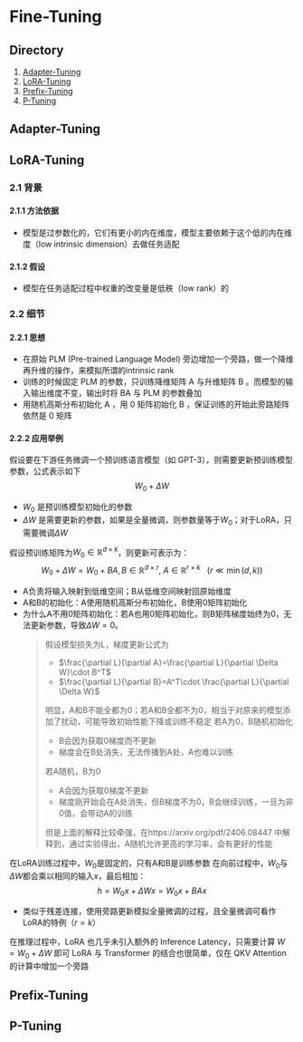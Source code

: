 # Fine-Tuning

## Directory

1. [Adapter-Tuning](#adapter-tuning)
2. [LoRA-Tuning](#lora-tuning)
3. [Prefix-Tuning](#prefix-tuning)
4. [P-Tuning](#p-tuning)

## Adapter-Tuning



## LoRA-Tuning

### 2.1 背景

#### 2.1.1 方法依据

- 模型是过参数化的，它们有更小的内在维度，模型主要依赖于这个低的内在维度（low intrinsic dimension）去做任务适配

#### 2.1.2 假设

- 模型在任务适配过程中权重的改变量是低秩（low rank）的

### 2.2 细节

#### 2.2.1 思想

- 在原始 PLM (Pre-trained Language Model) 旁边增加一个旁路，做一个降维再升维的操作，来模拟所谓的intrinsic rank
- 训练的时候固定 PLM 的参数，只训练降维矩阵 A 与升维矩阵 B 。而模型的输入输出维度不变，输出时将 BA 与 PLM 的参数叠加
- 用随机高斯分布初始化 A ，用 0 矩阵初始化 B ，保证训练的开始此旁路矩阵依然是 0 矩阵

#### 2.2.2 应用举例

假设要在下游任务微调一个预训练语言模型（如 GPT-3），则需要更新预训练模型参数，公式表示如下
$$W_0+\Delta W$$
- $W_0$ 是预训练模型初始化的参数
- $\Delta W$ 是需要更新的参数，如果是全量微调，则参数量等于$W_0$；对于LoRA，只需要微调$\Delta W$

假设预训练矩阵为$W_0 \in \mathbb{R}^{d\times k}$，则更新可表示为：
$$W_0+\Delta W=W_0+BA,B\in \mathbb{R}^{d\times r},\ A\in \mathbb{R}^{r\times k}\ \ \ (r\ll \min (d,k))$$

- A负责将输入映射到低维空间；B从低维空间映射回原始维度
- A和B的初始化：A使用随机高斯分布初始化，B使用0矩阵初始化
- 为什么A不用0矩阵初始化：若A也用0矩阵初始化，则B矩阵梯度始终为0，无法更新参数，导致$\Delta W=0$。
  > 假设模型损失为L，梯度更新公式为
  > - $\frac{\partial L}{\partial A}=\frac{\partial L}{\partial \Delta W}\cdot B^T$
  > - $\frac{\partial L}{\partial B}=A^T\cdot \frac{\partial L}{\partial \Delta W}$
  >
  > 明显，A和B不能全都为0；若A和B全都不为0，相当于对原来的模型添加了扰动，可能导致初始性能下降或训练不稳定
  > 若A为0，B随机初始化
  > - B会因为获取0梯度而不更新
  > - 梯度会在B处消失，无法传播到A处，A也难以训练
  >
  > 若A随机，B为0 
  > - A会因为获取0梯度不更新
  > - 梯度刚开始会在A处消失，但B梯度不为0，B会继续训练，一旦为非0值，会带动A的训练
  > 
  > 但是上面的解释比较牵强，在https://arxiv.org/pdf/2406.08447 中解释到，通过实验得出，A随机允许更高的学习率，会有更好的性能


在LoRA训练过程中，$W_0$是固定的，只有A和B是训练参数
在向前过程中，$W_0$与$\Delta W$都会乘以相同的输入$x$，最后相加：
$$h=W_0x+\Delta Wx=W_0x+BAx$$
- 类似于残差连接，使用旁路更新模拟全量微调的过程，且全量微调可看作LoRA的特例（$r=k$）

在推理过程中，LoRA 也几乎未引入额外的 Inference Latency，只需要计算 $W=W_0+\Delta W$ 即可
LoRA 与 Transformer 的结合也很简单，仅在 QKV Attention 的计算中增加一个旁路


## Prefix-Tuning



## P-Tuning
